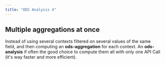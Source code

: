 ```yaml
---
title: "ODS Analysis 4"
---
```



## Multiple aggregations at once

Instead of using several contexts filtered on several values of the same field, and then computing an **ods-aggregation** for each context. An **ods-analysis** if often the good choice to compute them all with only one API Call (it's way faster and more efficient).


